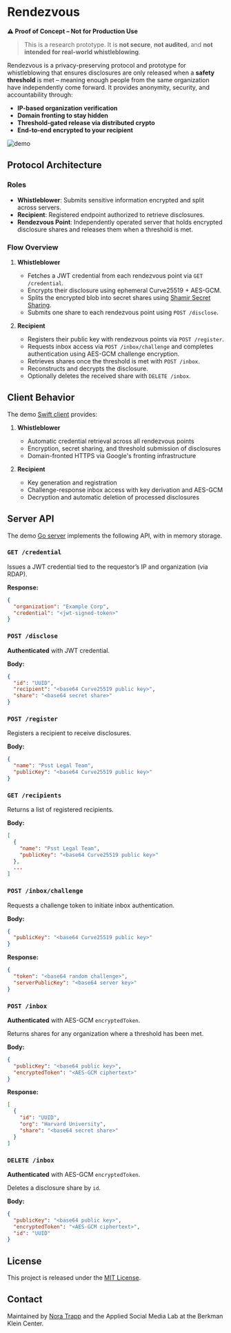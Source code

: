 # Rendezvous

**⚠️ Proof of Concept – Not for Production Use**

> This is a research prototype. It is **not secure**, **not audited**, and **not intended for real-world whistleblowing**.

Rendezvous is a privacy-preserving protocol and prototype for whistleblowing that ensures disclosures are only released when a **safety threshold** is met – meaning enough people from the same organization have independently come forward. It provides anonymity, security, and accountability through:

- **IP-based organization verification**
- **Domain fronting to stay hidden**
- **Threshold-gated release via distributed crypto**
- **End-to-end encrypted to your recipient**

<img src="demo.gif" alt="demo"/>

## Protocol Architecture

### Roles

* **Whistleblower**: Submits sensitive information encrypted and split across servers.
* **Recipient**: Registered endpoint authorized to retrieve disclosures.
* **Rendezvous Point**: Independently operated server that holds encrypted disclosure shares and releases them when a threshold is met.

### Flow Overview

1. **Whistleblower**

   * Fetches a JWT credential from each rendezvous point via `GET /credential`.
   * Encrypts their disclosure using ephemeral Curve25519 + AES-GCM.
   * Splits the encrypted blob into secret shares using [Shamir Secret Sharing](https://en.wikipedia.org/wiki/Shamir%27s_Secret_Sharing).
   * Submits one share to each rendezvous point using `POST /disclose`.

2. **Recipient**

   * Registers their public key with rendezvous points via `POST /register`.
   * Requests inbox access via `POST /inbox/challenge` and completes authentication using AES-GCM challenge encryption.
   * Retrieves shares once the threshold is met with `POST /inbox`.
   * Reconstructs and decrypts the disclosure.
   * Optionally deletes the received share with `DELETE /inbox`.

## Client Behavior

The demo [Swift client](Rendezvous) provides:

1. **Whistleblower**
   
   * Automatic credential retrieval across all rendezvous points
   * Encryption, secret sharing, and threshold submission of disclosures
   * Domain-fronted HTTPS via Google's fronting infrastructure
  
2. **Recipient**
   
   * Key generation and registration
   * Challenge-response inbox access with key derivation and AES-GCM
   * Decryption and automatic deletion of processed disclosures

## Server API

The demo [Go server](server) implements the following API, with in memory storage.

### `GET /credential`

Issues a JWT credential tied to the requestor’s IP and organization (via RDAP).

**Response:**

```json
{
  "organization": "Example Corp",
  "credential": "<jwt-signed-token>"
}
```

### `POST /disclose`

**Authenticated** with JWT credential.

**Body:**

```json
{
  "id": "UUID",
  "recipient": "<base64 Curve25519 public key>",
  "share": "<base64 secret share>"
}
```

### `POST /register`

Registers a recipient to receive disclosures.

**Body:**

```json
{
  "name": "Psst Legal Team",
  "publicKey": "<base64 Curve25519 public key>"
}
```

### `GET /recipients`

Returns a list of registered recipients.

**Body:**

```json
[
  {
    "name": "Psst Legal Team",
    "publicKey": "<base64 Curve25519 public key>"
  },
  ...
]
```

### `POST /inbox/challenge`

Requests a challenge token to initiate inbox authentication.

**Body:**

```json
{
  "publicKey": "<base64 Curve25519 public key>"
}
```

**Response:**

```json
{
  "token": "<base64 random challenge>",
  "serverPublicKey": "<base64 server key>"
}
```

### `POST /inbox`

**Authenticated** with AES-GCM `encryptedToken`.

Returns shares for any organization where a threshold has been met.

**Body:**

```json
{
  "publicKey": "<base64 public key>",
  "encryptedToken": "<AES-GCM ciphertext>"
}
```

**Response:**

```json
[
  {
    "id": "UUID",
    "org": "Harvard University",
    "share": "<base64 secret share>"
  }
]
```

### `DELETE /inbox`

**Authenticated** with AES-GCM `encryptedToken`.

Deletes a disclosure share by `id`.

**Body:**

```json
{
  "publicKey": "<base64 public key>",
  "encryptedToken": "<AES-GCM ciphertext>",
  "id": "UUID"
}
```

## License

This project is released under the [MIT License](LICENSE).

## Contact

Maintained by [Nora Trapp](https://github.com/imperiopolis) and the Applied Social Media Lab at the Berkman Klein Center.

